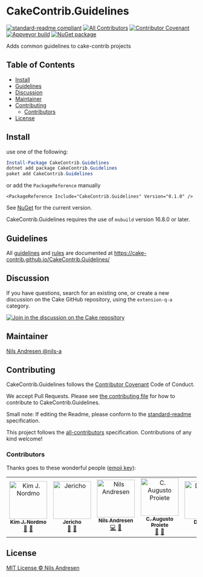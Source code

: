 # CakeContrib.Guidelines

[![standard-readme compliant][]][standard-readme]
[![All Contributors][all-contributors-badge]](#contributors)
[![Contributor Covenant][contrib-covenantimg]][contrib-covenant]
[![Appveyor build][appveyorimage]][appveyor]
[![NuGet package][nugetimage]][nuget]

Adds common guidelines to cake-contrib projects

<!-- START doctoc generated TOC please keep comment here to allow auto update -->
<!-- DON'T EDIT THIS SECTION, INSTEAD RE-RUN doctoc TO UPDATE -->
## Table of Contents

- [Install](#install)
- [Guidelines](#guidelines)
- [Discussion](#discussion)
- [Maintainer](#maintainer)
- [Contributing](#contributing)
  - [Contributors](#contributors)
- [License](#license)

<!-- END doctoc generated TOC please keep comment here to allow auto update -->

## Install

use one of the following:
```ps1
Install-Package CakeContrib.Guidelines
dotnet add package CakeContrib.Guidelines
paket add CakeContrib.Guidelines

```

or add the `PackageReference` manually
```
<PackageReference Include="CakeContrib.Guidelines" Version="0.1.0" />
```

See [NuGet](https://www.nuget.org/packages/CakeContrib.Guidelines/) for the current version.

CakeContrib.Guidelines requires the use of `msbuild` version 16.8.0 or later.

## Guidelines

All [guidelines](https://cake-contrib.github.io/CakeContrib.Guidelines/guidelines) and [rules](https://cake-contrib.github.io/CakeContrib.Guidelines/rules) are documented at <https://cake-contrib.github.io/CakeContrib.Guidelines/>

## Discussion

If you have questions, search for an existing one, or create a new discussion on the Cake GitHub repository, using the `extension-q-a` category.

[![Join in the discussion on the Cake repository](https://img.shields.io/badge/GitHub-Discussions-green?logo=github)](https://github.com/cake-build/cake/discussions)

## Maintainer

[Nils Andresen @nils-a][maintainer]

## Contributing

CakeContrib.Guidelines follows the [Contributor Covenant][contrib-covenant] Code of Conduct.

We accept Pull Requests.
Please see [the contributing file][contributing] for how to contribute to CakeContrib.Guidelines.

Small note: If editing the Readme, please conform to the [standard-readme][] specification.

This project follows the [all-contributors][] specification. Contributions of any kind welcome!

### Contributors

Thanks goes to these wonderful people ([emoji key][emoji-key]):

<!-- ALL-CONTRIBUTORS-LIST:START - Do not remove or modify this section -->
<!-- prettier-ignore-start -->
<!-- markdownlint-disable -->
<table>
  <tbody>
    <tr>
      <td align="center"><a href="https://github.com/AdmiringWorm"><img src="https://avatars.githubusercontent.com/u/1474648?v=4?s=100" width="100px;" alt="Kim J. Nordmo"/><br /><sub><b>Kim J. Nordmo</b></sub></a><br /><a href="#question-AdmiringWorm" title="Answering Questions">💬</a> <a href="#ideas-AdmiringWorm" title="Ideas, Planning, & Feedback">🤔</a></td>
      <td align="center"><a href="https://github.com/Jericho"><img src="https://avatars.githubusercontent.com/u/112710?v=4?s=100" width="100px;" alt="Jericho"/><br /><sub><b>Jericho</b></sub></a><br /><a href="https://github.com/cake-contrib/CakeContrib.Guidelines/issues?q=author%3AJericho" title="Bug reports">🐛</a> <a href="#ideas-Jericho" title="Ideas, Planning, & Feedback">🤔</a></td>
      <td align="center"><a href="https://github.com/nils-a"><img src="https://avatars.githubusercontent.com/u/349188?v=4?s=100" width="100px;" alt="Nils Andresen"/><br /><sub><b>Nils Andresen</b></sub></a><br /><a href="https://github.com/cake-contrib/CakeContrib.Guidelines/commits?author=nils-a" title="Code">💻</a> <a href="#maintenance-nils-a" title="Maintenance">🚧</a></td>
      <td align="center"><a href="https://augustoproiete.net"><img src="https://avatars.githubusercontent.com/u/177608?v=4?s=100" width="100px;" alt="C. Augusto Proiete"/><br /><sub><b>C. Augusto Proiete</b></sub></a><br /><a href="#ideas-augustoproiete" title="Ideas, Planning, & Feedback">🤔</a> <a href="https://github.com/cake-contrib/CakeContrib.Guidelines/pulls?q=is%3Apr+reviewed-by%3Aaugustoproiete" title="Reviewed Pull Requests">👀</a></td>
      <td align="center"><a href="https://github.com/DiDoHH"><img src="https://avatars.githubusercontent.com/u/45682415?v=4?s=100" width="100px;" alt="DiDoHH"/><br /><sub><b>DiDoHH</b></sub></a><br /><a href="https://github.com/cake-contrib/CakeContrib.Guidelines/commits?author=DiDoHH" title="Documentation">📖</a></td>
      <td align="center"><a href="https://www.ahlgren.io"><img src="https://avatars.githubusercontent.com/u/864820?v=4?s=100" width="100px;" alt="Joel Ahlgren"/><br /><sub><b>Joel Ahlgren</b></sub></a><br /><a href="https://github.com/cake-contrib/CakeContrib.Guidelines/commits?author=squid-box" title="Code">💻</a></td>
      <td align="center"><a href="https://www.devlead.se"><img src="https://avatars.githubusercontent.com/u/1647294?v=4?s=100" width="100px;" alt="Mattias Karlsson"/><br /><sub><b>Mattias Karlsson</b></sub></a><br /><a href="https://github.com/cake-contrib/CakeContrib.Guidelines/issues?q=author%3Adevlead" title="Bug reports">🐛</a></td>
    </tr>
  </tbody>
</table>

<!-- markdownlint-restore -->
<!-- prettier-ignore-end -->

<!-- ALL-CONTRIBUTORS-LIST:END -->

## License

[MIT License © Nils Andresen][license]

[all-contributors]: https://github.com/all-contributors/all-contributors
[all-contributors-badge]: https://img.shields.io/github/all-contributors/cake-contrib/CakeContrib.Guidelines/develop?&style=flat-square
[appveyor]: https://ci.appveyor.com/project/cakecontrib/cakecontrib-guidelines
[appveyorimage]: https://img.shields.io/appveyor/ci/cakecontrib/cakecontrib-guidelines.svg?logo=appveyor&style=flat-square
[contrib-covenant]: https://www.contributor-covenant.org/version/2/0/code_of_conduct/
[contrib-covenantimg]: https://img.shields.io/badge/Contributor%20Covenant-v2.0%20adopted-ff69b4.svg
[contributing]: CONTRIBUTING.md
[emoji-key]: https://allcontributors.org/docs/en/emoji-key
[maintainer]: https://github.com/nils-a
[nuget]: https://nuget.org/packages/CakeContrib.Guidelines
[nugetimage]: https://img.shields.io/nuget/v/CakeContrib.Guidelines.svg?logo=nuget&style=flat-square
[license]: LICENSE.txt
[standard-readme]: https://github.com/RichardLitt/standard-readme
[standard-readme compliant]: https://img.shields.io/badge/readme%20style-standard-brightgreen.svg?style=flat-square

